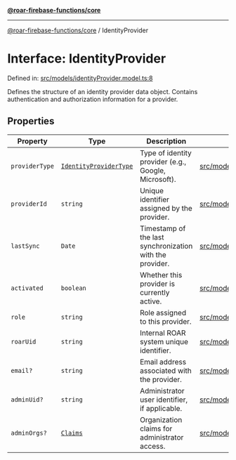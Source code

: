 [**@roar-firebase-functions/core**](../README.md)

---

[@roar-firebase-functions/core](../README.md) / IdentityProvider

# Interface: IdentityProvider

Defined in: [src/models/identityProvider.model.ts:8](src/src/models/identityProvider.model.ts#8)

Defines the structure of an identity provider data object.
Contains authentication and authorization information for a provider.

## Properties

| Property                                 | Type                                                              | Description                                              | Defined in                                                                             |
| ---------------------------------------- | ----------------------------------------------------------------- | -------------------------------------------------------- | -------------------------------------------------------------------------------------- |
| <a id="providertype"></a> `providerType` | [`IdentityProviderType`](../enumerations/IdentityProviderType.md) | Type of identity provider (e.g., Google, Microsoft).     | [src/models/identityProvider.model.ts:10](src/src/models/identityProvider.model.ts#10) |
| <a id="providerid"></a> `providerId`     | `string`                                                          | Unique identifier assigned by the provider.              | [src/models/identityProvider.model.ts:13](src/src/models/identityProvider.model.ts#13) |
| <a id="lastsync"></a> `lastSync`         | `Date`                                                            | Timestamp of the last synchronization with the provider. | [src/models/identityProvider.model.ts:16](src/src/models/identityProvider.model.ts#16) |
| <a id="activated"></a> `activated`       | `boolean`                                                         | Whether this provider is currently active.               | [src/models/identityProvider.model.ts:19](src/src/models/identityProvider.model.ts#19) |
| <a id="role"></a> `role`                 | `string`                                                          | Role assigned to this provider.                          | [src/models/identityProvider.model.ts:22](src/src/models/identityProvider.model.ts#22) |
| <a id="roaruid"></a> `roarUid`           | `string`                                                          | Internal ROAR system unique identifier.                  | [src/models/identityProvider.model.ts:25](src/src/models/identityProvider.model.ts#25) |
| <a id="email"></a> `email?`              | `string`                                                          | Email address associated with the provider.              | [src/models/identityProvider.model.ts:28](src/src/models/identityProvider.model.ts#28) |
| <a id="adminuid"></a> `adminUid?`        | `string`                                                          | Administrator user identifier, if applicable.            | [src/models/identityProvider.model.ts:31](src/src/models/identityProvider.model.ts#31) |
| <a id="adminorgs"></a> `adminOrgs?`      | [`Claims`](Claims.md)                                             | Organization claims for administrator access.            | [src/models/identityProvider.model.ts:34](src/src/models/identityProvider.model.ts#34) |

